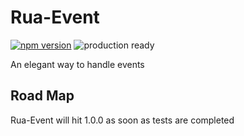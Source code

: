 # Rua-Event 
[![npm version](https://badge.fury.io/js/rua-event.svg)](https://badge.fury.io/js/rua-event)
![production ready](https://img.shields.io/badge/production--ready-YES-brightgreen.svg)

An elegant way to handle events

## Road Map
Rua-Event will hit 1.0.0 as soon as tests are completed
